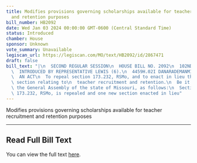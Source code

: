 ```yaml
---
title: Modifies provisions governing scholarships available for teacher recruitment
  and retention purposes
bill_number: HB2092
date: Wed Jan 03 2024 00:00:00 GMT-0600 (Central Standard Time)
status: Introduced
chamber: House
sponsor: Unknown
vote_summary: Unavailable
legiscan_url: https://legiscan.com/MO/text/HB2092/id/2867471
draft: false
bill_text: "|\n  SECOND REGULAR SESSION\n  HOUSE BILL NO. 2092\n  102ND GENERAL ASSEMBLY\n\
  \  INTRODUCED BY REPRESENTATIVE LEWIS (6).\n  4459H.02I DANARADEMANMILLER,ChiefClerk\n\
  \  AN ACT\n  To repeal section 173.232, RSMo, and to enact in lieu thereof one new\
  \ section relating to\n  teacher recruitment and retention.\n  Be it enacted by\
  \ the General Assembly of the state of Missouri, as follows:\n  Section A. Section\
  \ 173.232, RSMo, is repealed and one new section enacted in lieu"
---
```

Modifies provisions governing scholarships available for teacher recruitment and retention purposes

---

## Read Full Bill Text

You can view the full text [here](https://legiscan.com/MO/text/HB2092/id/2867471).

